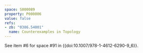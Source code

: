 ```yaml
---
space: S000089
property: P000006
value: false
refs:
- zb: "0386.54001"
  name: Counterexamples in Topology
---
```


See item #6 for space #91 in {{doi:10.1007/978-1-4612-6290-9_6}}.
